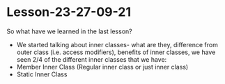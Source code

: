 # Lesson-23-27-09-21

So what have we learned in the last lesson?
- We started talking about inner classes- what are they, difference from outer class (i.e. access modifiers), benefits of inner classes, we have seen 2/4 of the different inner classes that we have:
- Member Inner Class (Regular inner class or just inner class)
- Static Inner Class
